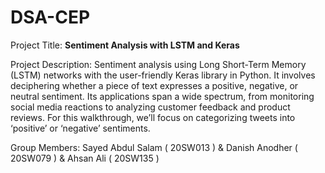 # DSA-CEP

Project Title: **Sentiment Analysis with LSTM and Keras**

Project Description: Sentiment analysis using Long Short-Term Memory (LSTM) networks with the user-friendly Keras library in Python. It involves deciphering whether a piece of text expresses a positive, negative, or neutral sentiment. Its applications span a wide spectrum, from monitoring social media reactions to analyzing customer feedback and product reviews. For this walkthrough, we’ll focus on categorizing tweets into ‘positive’ or ‘negative’ sentiments.

Group Members: Sayed Abdul Salam ( 20SW013 ) & 
               Danish Anodher ( 20SW079 ) &
               Ahsan Ali ( 20SW135 ) 
